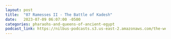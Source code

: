 ```yaml
---
layout: post
title:  "07 Ramesses II - The Battle of Kadesh"
date:   2023-07-09 06:07:00 -0500
categories: pharaohs-and-queens-of-ancient-egypt
podcast_link: https://nilbus-podcasts.s3.us-east-2.amazonaws.com/the-well-trained-mind/Pharaohs%20and%20Queens%20of%20Ancient%20Egypt/07%20Ramesses%20II%20-%20The%20Battle%20of%20Kadesh.mp3
---
```

